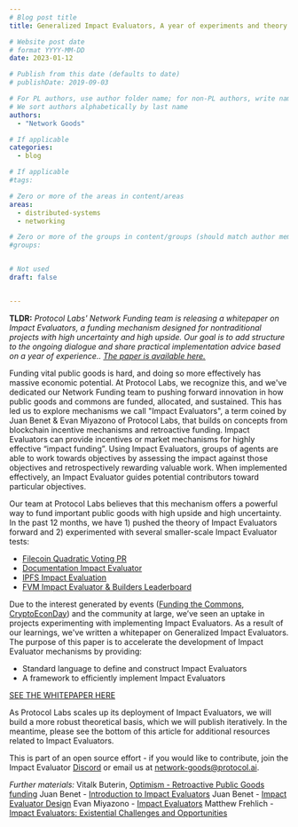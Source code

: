 ```yaml
---
# Blog post title
title: Generalized Impact Evaluators, A year of experiments and theory

# Website post date
# format YYYY-MM-DD
date: 2023-01-12

# Publish from this date (defaults to date)
# publishDate: 2019-09-03

# For PL authors, use author folder name; for non-PL authors, write name as in paper within ""
# We sort authors alphabetically by last name
authors:
  - "Network Goods"

# If applicable
categories:
  - blog

# If applicable
#tags:

# Zero or more of the areas in content/areas
areas:
  - distributed-systems
  - networking

# Zero or more of the groups in content/groups (should match author membership)
#groups:


# Not used
draft: false


---
```

**TLDR:** _Protocol Labs' Network Funding team is releasing a whitepaper on Impact Evaluators, a funding mechanism designed for nontraditional projects with high uncertainty and high upside. Our goal is to add structure to the ongoing dialogue and share practical implementation advice based on a year of experience.. [The paper is available here.](https://research.protocol.ai/publications/generalized-impact-evaluators/)_

Funding vital public goods is hard, and doing so more effectively has massive economic potential. At Protocol Labs, we recognize this, and we've dedicated our Network Funding team to pushing forward innovation in how public goods and commons are funded, allocated, and sustained.
This has led us to explore mechanisms we call "Impact Evaluators", a term coined by Juan Benet & Evan Miyazono of Protocol Labs, that builds on concepts from blockchain incentive mechanisms and retroactive funding.
Impact Evaluators can provide incentives or market mechanisms for highly effective “impact funding”. Using Impact Evaluators, groups of agents are able to work towards objectives by assessing the impact against those objectives and retrospectively rewarding valuable work. When implemented effectively, an Impact Evaluator guides potential contributors toward particular objectives. 

Our team at Protocol Labs believes that this mechanism offers a powerful way to fund important public goods with high upside and high uncertainty. In the past 12 months, we have 1) pushed the theory of Impact Evaluators forward and 2) experimented with several smaller-scale Impact Evaluator tests:
- [Filecoin Quadratic Voting PR](https://filecoin.io/blog/posts/a-public-goods-experiment-on-filecoin-retroactively-funding-impact-with-quadratic-voting/)
- [Documentation Impact Evaluator](https://github.com/protocol/Network-Funding/blob/main/Documentation_challenge.md)
- [IPFS Impact Evaluation](https://network-goods.notion.site/IPFS-Impact-Evaluator-Round-1-bcc8450ae387487fad9916cf9d645417)
- [FVM Impact Evaluator & Builders Leaderboard](https://network-goods.notion.site/Impact-Evaluators-Builders-Leaderboard-602ea6755b5642e1ad6f9da59a47fa62)

Due to the interest generated by events ([Funding the Commons](https://fundingthecommons.io/), [CryptoEconDay](https://www.cryptoeconday.io/)) and the community at large, we’ve seen an uptake in projects experimenting with implementing Impact Evaluators. As a result of our learnings, we've written a whitepaper on Generalized Impact Evaluators. The purpose of this paper is to accelerate the development of Impact Evaluator mechanisms by providing:
- Standard language to define and construct Impact Evaluators
- A framework to efficiently implement Impact Evaluators

[SEE THE WHITEPAPER HERE]([url](https://research.protocol.ai/publications/generalized-impact-evaluators/))

As Protocol Labs scales up its deployment of Impact Evaluators, we will build a more robust theoretical basis, which we will publish iteratively.  In the meantime, please see the bottom of this article for additional resources related to Impact Evaluators. 

This is part of an open source effort - if you would like to contribute, join the Impact Evaluator [Discord](https://discord.gg/vPFbvw5Fke) or email us at [network-goods@protocol.ai](network-goods@protocol.ai).

_Further materials:_
Vitalk Buterin, [Optimism - Retroactive Public Goods funding](https://medium.com/ethereum-optimism/retroactive-public-goods-funding-33c9b7d00f0c)
Juan Benet - [Introduction to Impact Evaluators](https://youtu.be/TdDHWv00Z4E)
Juan Benet - [Impact Evaluator Design](https://youtu.be/1soPQ31ZHkQ)
Evan Miyazono - [Impact Evaluators](https://youtu.be/dpLtrugjfMc)
Matthew Frehlich - [Impact Evaluators: Existential Challenges and Opportunities](https://youtu.be/3X141_IFDm0)
